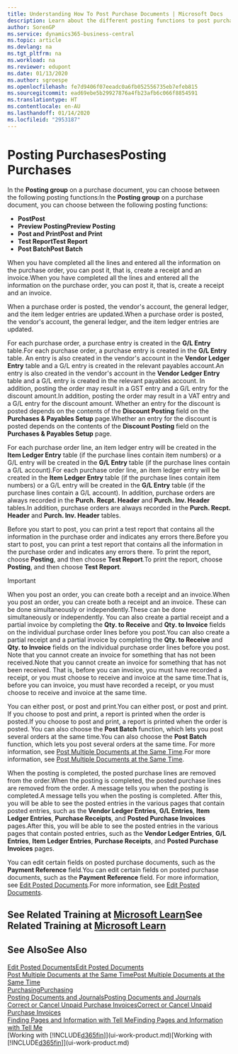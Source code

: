 ```yaml
---
title: Understanding How To Post Purchase Documents | Microsoft Docs
description: Learn about the different posting functions to post purchase documents, and how you can update posted documents.
author: SorenGP
ms.service: dynamics365-business-central
ms.topic: article
ms.devlang: na
ms.tgt_pltfrm: na
ms.workload: na
ms.reviewer: edupont
ms.date: 01/13/2020
ms.author: sgroespe
ms.openlocfilehash: fe7d9406f07eeadc0a6fb052556735eb7efeb815
ms.sourcegitcommit: ead69ebe5b29927876a4fb23afb6c066f8854591
ms.translationtype: HT
ms.contentlocale: en-AU
ms.lasthandoff: 01/14/2020
ms.locfileid: "2953187"
---
```

# <a name="posting-purchases"></a><span data-ttu-id="bb20b-103">Posting Purchases</span><span class="sxs-lookup"><span data-stu-id="bb20b-103">Posting Purchases</span></span>
<span data-ttu-id="bb20b-104">In the **Posting group** on a purchase document, you can choose between the following posting functions:</span><span class="sxs-lookup"><span data-stu-id="bb20b-104">In the **Posting group** on a purchase document, you can choose between the following posting functions:</span></span>

* <span data-ttu-id="bb20b-105">**Post**</span><span class="sxs-lookup"><span data-stu-id="bb20b-105">**Post**</span></span>
* <span data-ttu-id="bb20b-106">**Preview Posting**</span><span class="sxs-lookup"><span data-stu-id="bb20b-106">**Preview Posting**</span></span>
* <span data-ttu-id="bb20b-107">**Post and Print**</span><span class="sxs-lookup"><span data-stu-id="bb20b-107">**Post and Print**</span></span>
* <span data-ttu-id="bb20b-108">**Test Report**</span><span class="sxs-lookup"><span data-stu-id="bb20b-108">**Test Report**</span></span>
* <span data-ttu-id="bb20b-109">**Post Batch**</span><span class="sxs-lookup"><span data-stu-id="bb20b-109">**Post Batch**</span></span>

<span data-ttu-id="bb20b-110">When you have completed all the lines and entered all the information on the purchase order, you can post it, that is, create a receipt and an invoice.</span><span class="sxs-lookup"><span data-stu-id="bb20b-110">When you have completed all the lines and entered all the information on the purchase order, you can post it, that is, create a receipt and an invoice.</span></span>

<span data-ttu-id="bb20b-111">When a purchase order is posted, the vendor's account, the general ledger, and the item ledger entries are updated.</span><span class="sxs-lookup"><span data-stu-id="bb20b-111">When a purchase order is posted, the vendor's account, the general ledger, and the item ledger entries are updated.</span></span>

<span data-ttu-id="bb20b-112">For each purchase order, a purchase entry is created in the **G/L Entry** table.</span><span class="sxs-lookup"><span data-stu-id="bb20b-112">For each purchase order, a purchase entry is created in the **G/L Entry** table.</span></span> <span data-ttu-id="bb20b-113">An entry is also created in the vendor's account in the **Vendor Ledger Entry** table and a G/L entry is created in the relevant payables account.</span><span class="sxs-lookup"><span data-stu-id="bb20b-113">An entry is also created in the vendor's account in the **Vendor Ledger Entry** table and a G/L entry is created in the relevant payables account.</span></span> <span data-ttu-id="bb20b-114">In addition, posting the order may result in a GST entry and a G/L entry for the discount amount.</span><span class="sxs-lookup"><span data-stu-id="bb20b-114">In addition, posting the order may result in a VAT entry and a G/L entry for the discount amount.</span></span> <span data-ttu-id="bb20b-115">Whether an entry for the discount is posted depends on the contents of the **Discount Posting** field on the **Purchases & Payables Setup** page.</span><span class="sxs-lookup"><span data-stu-id="bb20b-115">Whether an entry for the discount is posted depends on the contents of the **Discount Posting** field on the **Purchases & Payables Setup** page.</span></span>

<span data-ttu-id="bb20b-116">For each purchase order line, an item ledger entry will be created in the **Item Ledger Entry** table (if the purchase lines contain item numbers) or a G/L entry will be created in the **G/L Entry** table (if the purchase lines contain a G/L account).</span><span class="sxs-lookup"><span data-stu-id="bb20b-116">For each purchase order line, an item ledger entry will be created in the **Item Ledger Entry** table (if the purchase lines contain item numbers) or a G/L entry will be created in the **G/L Entry** table (if the purchase lines contain a G/L account).</span></span> <span data-ttu-id="bb20b-117">In addition, purchase orders are always recorded in the **Purch. Recpt. Header** and **Purch. Inv. Header** tables.</span><span class="sxs-lookup"><span data-stu-id="bb20b-117">In addition, purchase orders are always recorded in the **Purch. Recpt. Header** and **Purch. Inv. Header** tables.</span></span>

<span data-ttu-id="bb20b-118">Before you start to post, you can print a test report that contains all the information in the purchase order and indicates any errors there.</span><span class="sxs-lookup"><span data-stu-id="bb20b-118">Before you start to post, you can print a test report that contains all the information in the purchase order and indicates any errors there.</span></span> <span data-ttu-id="bb20b-119">To print the report, choose **Posting**, and then choose **Test Report**.</span><span class="sxs-lookup"><span data-stu-id="bb20b-119">To print the report, choose **Posting**, and then choose **Test Report**.</span></span>

> [!IMPORTANT]  
>   <span data-ttu-id="bb20b-120">When you post an order, you can create both a receipt and an invoice.</span><span class="sxs-lookup"><span data-stu-id="bb20b-120">When you post an order, you can create both a receipt and an invoice.</span></span> <span data-ttu-id="bb20b-121">These can be done simultaneously or independently.</span><span class="sxs-lookup"><span data-stu-id="bb20b-121">These can be done simultaneously or independently.</span></span> <span data-ttu-id="bb20b-122">You can also create a partial receipt and a partial invoice by completing the **Qty. to Receive** and **Qty. to Invoice** fields on the individual purchase order lines before you post.</span><span class="sxs-lookup"><span data-stu-id="bb20b-122">You can also create a partial receipt and a partial invoice by completing the **Qty. to Receive** and **Qty. to Invoice** fields on the individual purchase order lines before you post.</span></span> <span data-ttu-id="bb20b-123">Note that you cannot create an invoice for something that has not been received.</span><span class="sxs-lookup"><span data-stu-id="bb20b-123">Note that you cannot create an invoice for something that has not been received.</span></span> <span data-ttu-id="bb20b-124">That is, before you can invoice, you must have recorded a receipt, or you must choose to receive and invoice at the same time.</span><span class="sxs-lookup"><span data-stu-id="bb20b-124">That is, before you can invoice, you must have recorded a receipt, or you must choose to receive and invoice at the same time.</span></span>

<span data-ttu-id="bb20b-125">You can either post, or post and print.</span><span class="sxs-lookup"><span data-stu-id="bb20b-125">You can either post, or post and print.</span></span> <span data-ttu-id="bb20b-126">If you choose to post and print, a report is printed when the order is posted.</span><span class="sxs-lookup"><span data-stu-id="bb20b-126">If you choose to post and print, a report is printed when the order is posted.</span></span> <span data-ttu-id="bb20b-127">You can also choose the **Post Batch** function, which lets you post several orders at the same time.</span><span class="sxs-lookup"><span data-stu-id="bb20b-127">You can also choose the **Post Batch** function, which lets you post several orders at the same time.</span></span> <span data-ttu-id="bb20b-128">For more information, see [Post Multiple Documents at the Same Time](ui-batch-posting.md).</span><span class="sxs-lookup"><span data-stu-id="bb20b-128">For more information, see [Post Multiple Documents at the Same Time](ui-batch-posting.md).</span></span>

<span data-ttu-id="bb20b-129">When the posting is completed, the posted purchase lines are removed from the order.</span><span class="sxs-lookup"><span data-stu-id="bb20b-129">When the posting is completed, the posted purchase lines are removed from the order.</span></span> <span data-ttu-id="bb20b-130">A message tells you when the posting is completed.</span><span class="sxs-lookup"><span data-stu-id="bb20b-130">A message tells you when the posting is completed.</span></span> <span data-ttu-id="bb20b-131">After this, you will be able to see the posted entries in the various pages that contain posted entries, such as the **Vendor Ledger Entries**, **G/L Entries**, **Item Ledger Entries**, **Purchase Receipts**, and **Posted Purchase Invoices** pages.</span><span class="sxs-lookup"><span data-stu-id="bb20b-131">After this, you will be able to see the posted entries in the various pages that contain posted entries, such as the **Vendor Ledger Entries**, **G/L Entries**, **Item Ledger Entries**, **Purchase Receipts**, and **Posted Purchase Invoices** pages.</span></span>

<span data-ttu-id="bb20b-132">You can edit certain fields on posted purchase documents, such as the **Payment Reference** field.</span><span class="sxs-lookup"><span data-stu-id="bb20b-132">You can edit certain fields on posted purchase documents, such as the **Payment Reference** field.</span></span> <span data-ttu-id="bb20b-133">For more information, see [Edit Posted Documents](across-edit-posted-document.md).</span><span class="sxs-lookup"><span data-stu-id="bb20b-133">For more information, see [Edit Posted Documents](across-edit-posted-document.md).</span></span>

## <a name="see-related-training-at-microsoft-learnlearnmodulesreceive-invoice-dynamics-d365-business-centralindex"></a><span data-ttu-id="bb20b-134">See Related Training at [Microsoft Learn](/learn/modules/receive-invoice-dynamics-d365-business-central/index)</span><span class="sxs-lookup"><span data-stu-id="bb20b-134">See Related Training at [Microsoft Learn](/learn/modules/receive-invoice-dynamics-d365-business-central/index)</span></span>

## <a name="see-also"></a><span data-ttu-id="bb20b-135">See Also</span><span class="sxs-lookup"><span data-stu-id="bb20b-135">See Also</span></span>
[<span data-ttu-id="bb20b-136">Edit Posted Documents</span><span class="sxs-lookup"><span data-stu-id="bb20b-136">Edit Posted Documents</span></span>](across-edit-posted-document.md)  
[<span data-ttu-id="bb20b-137">Post Multiple Documents at the Same Time</span><span class="sxs-lookup"><span data-stu-id="bb20b-137">Post Multiple Documents at the Same Time</span></span>](ui-batch-posting.md)  
[<span data-ttu-id="bb20b-138">Purchasing</span><span class="sxs-lookup"><span data-stu-id="bb20b-138">Purchasing</span></span>](purchasing-manage-purchasing.md)  
[<span data-ttu-id="bb20b-139">Posting Documents and Journals</span><span class="sxs-lookup"><span data-stu-id="bb20b-139">Posting Documents and Journals</span></span>](ui-post-documents-journals.md)  
[<span data-ttu-id="bb20b-140">Correct or Cancel Unpaid Purchase Invoices</span><span class="sxs-lookup"><span data-stu-id="bb20b-140">Correct or Cancel Unpaid Purchase Invoices</span></span>](purchasing-how-correct-cancel-unpaid-purchase-invoices.md)  
[<span data-ttu-id="bb20b-141">Finding Pages and Information with Tell Me</span><span class="sxs-lookup"><span data-stu-id="bb20b-141">Finding Pages and Information with Tell Me</span></span>](ui-search.md)  
<span data-ttu-id="bb20b-142">[Working with [!INCLUDE[d365fin](includes/d365fin_md.md)]](ui-work-product.md)</span><span class="sxs-lookup"><span data-stu-id="bb20b-142">[Working with [!INCLUDE[d365fin](includes/d365fin_md.md)]](ui-work-product.md)</span></span>

